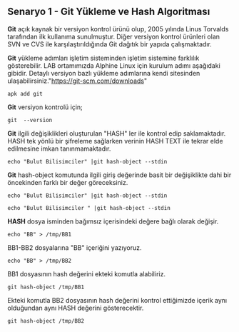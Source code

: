 ## Senaryo 1 - Git Yükleme ve Hash Algoritması

**Git** açık kaynak bir versiyon kontrol ürünü olup, 2005 yılında Linus Torvalds tarafından ilk kullanıma sunulmuştur. Diğer versiyon kontrol ürünleri olan SVN ve CVS ile karşılaştırıldığında Git dağıtık bir yapıda çalışmaktadır. 

**Git** yükleme adımları işletim sisteminden işletim sistemine farklılık gösterebilir. LAB ortamımızda Alphine Linux için kurulum adımı aşağıdaki gibidir. Detaylı versiyon bazlı yükleme adımlarına kendi sitesinden ulaşabilirsiniz."https://git-scm.com/downloads"

```
apk add git
```

**Git** versiyon kontrolü için;
```
git  --version
```

**Git** ilgili değişiklikleri oluşturulan "HASH" ler ile kontrol edip saklamaktadır. HASH tek yönlü bir şifreleme sağlarken verinin HASH TEXT ile tekrar elde edilmesine imkan tanınmamaktadır. 
```
echo "Bulut Bilisimciler" |git hash-object --stdin
```

**Git** hash-object komutunda ilgili giriş değerinde basit bir değişiklikte dahi bir öncekinden farklı bir değer göreceksiniz. 
```
echo "Bulut Bilisimciler" |git hash-object --stdin
```
```
echo "Bulut Bilisimciler " |git hash-object --stdin
```
**HASH** dosya isminden bağımsız içerisindeki değere bağlı olarak değişir.
```
echo "BB" > /tmp/BB1
```
BB1-BB2 dosyalarına "BB" içeriğini yazıyoruz.
```
echo "BB" > /tmp/BB2
```
BB1 dosyasının hash değerini ekteki komutla alabiliriz. 
```
git hash-object /tmp/BB1
```
Ekteki komutla BB2 dosyasının hash değerini kontrol ettiğimizde içerik aynı olduğundan aynı  HASH  değerini gösterecektir.
```
git hash-object /tmp/BB2
```